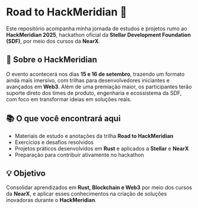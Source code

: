 # Road to HackMeridian 🚀

Este repositório acompanha minha jornada de estudos e projetos rumo ao **HackMeridian 2025**, hackathon oficial da **Stellar Development Foundation (SDF)**, por meio dos cursos da **NearX**.

## 📌 Sobre o HackMeridian
O evento acontecerá nos dias **15 e 16 de setembro**, trazendo um formato ainda mais imersivo, com trilhas para desenvolvedores iniciantes e avançados em **Web3**. Além de uma premiação maior, os participantes terão suporte direto dos times de produto, engenharia e ecossistema da SDF, com foco em transformar ideias em soluções reais.

## 📚 O que você encontrará aqui
- Materiais de estudo e anotações da trilha **Road to HackMeridian**
- Exercícios e desafios resolvidos
- Projetos práticos desenvolvidos em **Rust** e aplicados a **Stellar** e **NearX**
- Preparação para contribuir ativamente no hackathon

## 💡 Objetivo
Consolidar aprendizados em **Rust, Blockchain e Web3** por meio dos cursos da **NearX**, e aplicar esses conhecimentos na criação de soluções inovadoras durante o **HackMeridian**.
